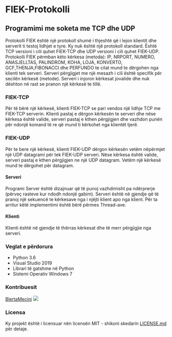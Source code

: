 # FIEK-Protokolli
## Programimi me soketa me TCP dhe UDP 
Protokolli FIEK është një protokoll shumë i thjeshtë që i lejon klientit dhe serverit ti testoj lidhjet e tyre. Ky nuk
është një protokoll standard. Është TCP versioni i cili quhet FIEK-TCP dhe UDP versioni i cili quhet FIEK-UDP.
Protokolli FIEK përmban këto kërkesa (metoda): IP, NRPORT, NUMERO, ANASJELLTAS, PALINDROM, KOHA, LOJA,
KONVERTO, GCF,THENJA,FIBONACCI dhe PERFUNDO te cilat mund te dërgohen nga klienti tek serveri. Serveri përgjigjet me një mesazh i cili është
specifik për secilën kërkesë (metode). Serveri i injoron kërkesat jovalide dhe nuk dështon në rast
se pranon një kërkesë te tillë.
### FIEK-TCP
Për të bërë një kërkesë, klienti FIEK-TCP se pari vendos një lidhje TCP me FIEK-TCP serverin.
Klienti pastaj e dërgon kërkesën te serveri dhe nëse kërkesa është valide, serveri pastaj e kthen përgjigjen dhe
vazhdon punën për ndonjë komand të re që mund ti kërkohet nga klientët tjerë.
### FIEK-UDP 
Për te bere një kërkesë, klienti FIEK-UDP dërgon kërkesën vetëm nëpërmjet një UDP
datagrami për tek FIEK-UDP serveri. Nëse kërkesa është valide, serveri pastaj e kthen përgjigjen ne një UDP
datagram. Vetëm një kërkesë mund te dërgohet për datagram.
#### Serveri
Programi Server është dizajnuar që të punoj vazhdimisht pa ndërprerje (përveç rasteve kur ndodh ndonjë
gabim). Serveri është në gjendje që të pranoj një sekuencë te kërkesave nga i njëjti klient apo nga klient. Për ta arritur këtë implementimi është bërë përmes Thread-ave.
#### Klienti
Klienti është në gjendje të thërras kërkesat dhe të merr përgjigjie nga serveri. 

### Veglat e përdorura
* Python 3.6
* Visual Studio 2019
* Librari të gatshme në Python 
* Sistemi Operativ Windows 7

### Kontribuesit 
[BlertaMecini](https://github.com/BlertaMecini)
<a href = "https://github.com/BlertaMecini/FIEK-Protokolli/graphs/contributors">
<img src = "https://contrib.rocks/image?repo=BlertaMecini/FIEK-Protokolli"/>
</a>
### Licensa 
Ky projekt është i licensuar nën licensën MIT - shikoni skedarin [LICENSE.md](https://github.com/BlertaMecini/FIEK-Protokolli/blob/main/LICENSE) për detaje.
